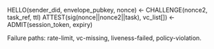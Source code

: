 <!-- status: stub; target: 150+ words -->
<!-- status: stub; target: 150+ words -->
<!-- status: stub; target: 150+ words -->
<!-- status: stub; target: 150+ words -->
<!-- status: stub; target: 150+ words -->
<!-- status: stub; target: 150+ words -->
HELLO(sender_did, envelope_pubkey, nonce)
← CHALLENGE(nonce2, task_ref, ttl)
ATTEST(sig(nonce||nonce2||task), vc_list[])
← ADMIT(session_token, expiry)

Failure paths: rate-limit, vc-missing, liveness-failed, policy-violation.







